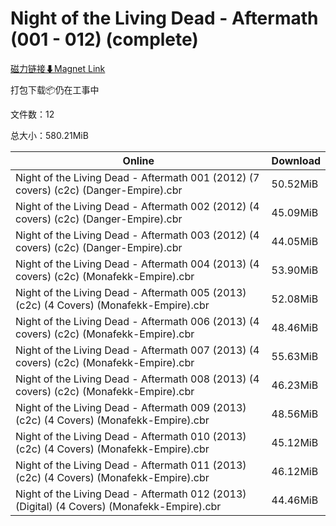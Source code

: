 # Night of the Living Dead - Aftermath (001 - 012) (complete)

[磁力链接⬇Magnet Link](magnet:?xt=urn:btih:20cf7b4afcee6b0b21d5570f8cdbfa70ef6cfe88&dn=Night%20of%20the%20Living%20Dead%20-%20Aftermath%20%28001%20-%20012%29%20%28complete%29)

打包下载📦仍在工事中

文件数：12

总大小：580.21MiB

Online | Download
--- | ---
Night of the Living Dead - Aftermath 001 (2012) (7 covers) (c2c) (Danger-Empire).cbr | 50.52MiB
Night of the Living Dead - Aftermath 002 (2012) (4 covers) (c2c) (Danger-Empire).cbr | 45.09MiB
Night of the Living Dead - Aftermath 003 (2012) (4 covers) (c2c) (Danger-Empire).cbr | 44.05MiB
Night of the Living Dead - Aftermath 004 (2013) (4 covers) (c2c) (Monafekk-Empire).cbr | 53.90MiB
Night of the Living Dead - Aftermath 005 (2013) (c2c) (4 Covers) (Monafekk-Empire).cbr | 52.08MiB
Night of the Living Dead - Aftermath 006 (2013) (4 covers) (c2c) (Monafekk-Empire).cbr | 48.46MiB
Night of the Living Dead - Aftermath 007 (2013) (4 covers) (c2c) (Monafekk-Empire).cbr | 55.63MiB
Night of the Living Dead - Aftermath 008 (2013) (4 covers) (c2c) (Monafekk-Empire).cbr | 46.23MiB
Night of the Living Dead - Aftermath 009 (2013) (c2c) (4 Covers) (Monafekk-Empire).cbr | 48.56MiB
Night of the Living Dead - Aftermath 010 (2013) (c2c) (4 Covers) (Monafekk-Empire).cbr | 45.12MiB
Night of the Living Dead - Aftermath 011 (2013) (c2c) (4 Covers) (Monafekk-Empire).cbr | 46.12MiB
Night of the Living Dead - Aftermath 012 (2013) (Digital) (4 Covers) (Monafekk-Empire).cbr | 44.46MiB